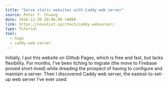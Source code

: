 ```yaml
---
title: "Serve static websites with Caddy web server"
source: Peter Y. Chuang 
date: 2016-12-30 20:06:00 +0000
link: https://novelist.xyz/tech/caddy-webserver/
type: Tutorial
tool:
  - hugo
  - caddy-web-server
---
```

Initially, I put this website on Github Pages, which is free and fast, but lacks flexibility. For months, I’ve been itching to migrate (the move to Firebase proved short-lived) while dreading the prospect of having to configure and maintain a server. Then I discovered Caddy web server, the easiest-to-set-up web server I’ve ever used.





